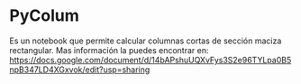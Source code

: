 # PyColum 
Es un  notebook que permite calcular columnas cortas de sección maciza rectangular.
Mas información la puedes encontrar en:
https://docs.google.com/document/d/14bAPshuUQXvFys3S2e96TYLpa0B5npB347LD4XGxvok/edit?usp=sharing
